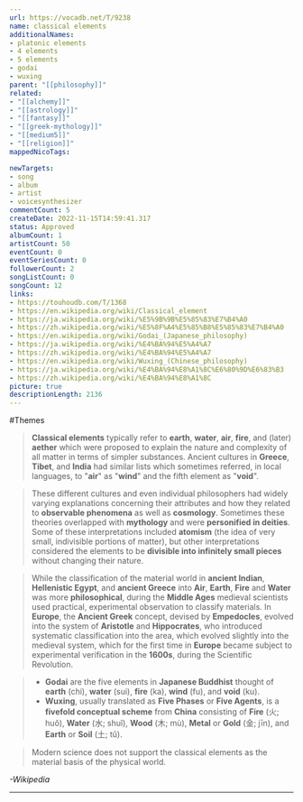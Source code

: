 ```yaml
---
url: https://vocadb.net/T/9238
name: classical elements
additionalNames: 
- platonic elements
- 4 elements
- 5 elements
- godai
- wuxing
parent: "[[philosophy]]"
related:
- "[[alchemy]]"
- "[[astrology]]"
- "[[fantasy]]"
- "[[greek-mythology]]"
- "[[medium5]]"
- "[[religion]]"
mappedNicoTags:

newTargets:
- song
- album
- artist
- voicesynthesizer
commentCount: 5
createDate: 2022-11-15T14:59:41.317
status: Approved
albumCount: 1
artistCount: 50
eventCount: 0
eventSeriesCount: 0
followerCount: 2
songListCount: 0
songCount: 12
links: 
- https://touhoudb.com/T/1368
- https://en.wikipedia.org/wiki/Classical_element
- https://ja.wikipedia.org/wiki/%E5%9B%9B%E5%85%83%E7%B4%A0
- https://zh.wikipedia.org/wiki/%E5%8F%A4%E5%85%B8%E5%85%83%E7%B4%A0
- https://en.wikipedia.org/wiki/Godai_(Japanese_philosophy)
- https://ja.wikipedia.org/wiki/%E4%BA%94%E5%A4%A7
- https://zh.wikipedia.org/wiki/%E4%BA%94%E5%A4%A7
- https://en.wikipedia.org/wiki/Wuxing_(Chinese_philosophy)
- https://ja.wikipedia.org/wiki/%E4%BA%94%E8%A1%8C%E6%80%9D%E6%83%B3
- https://zh.wikipedia.org/wiki/%E4%BA%94%E8%A1%8C
picture: true
descriptionLength: 2136
---
```


#Themes

>**Classical elements** typically refer to **earth**, **water**, **air**, **fire**, and (later) **aether** which were proposed to explain the nature and complexity of all matter in terms of simpler substances.
Ancient cultures in **Greece**, **Tibet**, and **India** had similar lists which sometimes referred, in local languages, to "**air**" as "**wind**" and the fifth element as "**void**".

>These different cultures and even individual philosophers had widely varying explanations concerning their attributes and how they related to **observable phenomena** as well as **cosmology**.
Sometimes these theories overlapped with **mythology** and were **personified in deities**.
Some of these interpretations included **atomism** (the idea of very small, indivisible portions of matter), but other interpretations considered the elements to be **divisible into infinitely small pieces** without changing their nature.

>While the classification of the material world in **ancient Indian**, **Hellenistic Egypt**, and **ancient Greece** into **Air**, **Earth**, **Fire** and **Water** was more **philosophical**, during the **Middle Ages** medieval scientists used practical, experimental observation to classify materials.
In **Europe**, the **Ancient Greek** concept, devised by **Empedocles**, evolved into the system of **Aristotle** and **Hippocrates**, who introduced systematic classification into the area, which evolved slightly into the medieval system, which for the first time in **Europe** became subject to experimental verification in the **1600s**, during the Scientific Revolution.

> - **Godai** are the five elements in **Japanese Buddhist** thought of **earth** (chi), **water** (sui), **fire** (ka), **wind** (fu), and **void** (ku).
> - **Wuxing**, usually translated as **Five Phases** or **Five Agents**, is a **fivefold conceptual scheme** from **China** consisting of **Fire** (火; huǒ), **Water** (水; shuǐ), **Wood** (木; mù), **Metal** or **Gold** (金; jīn), and **Earth** or **Soil** (土; tǔ).

>Modern science does not support the classical elements as the material basis of the physical world.

*-Wikipedia*

---

